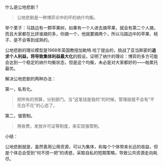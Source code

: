 什么是公地悲剧？
> 公地悲剧是一种博弈论中的坏的纳什均衡。

举个栗子：马路边有一颗苹果树，如果有一个人进去摘苹果，就会有第二个人摘，而且大家都在比拼谁摘的多，你摘一个，他就要摘两个，所以马路边中的苹果、桃子、是不会等到成熟的。

公地悲剧的理论模型是1968年英国教授加勒特.哈丁提出的，挑战了亚当斯密的**追求个人利益，将导致集体利益最大化**的假设，证明了纳什的理论：博弈的多方可能会达到一个稳定的纳什均衡状态，但是这个均衡，未必是对大家都好的——帕累托最优。

解决公地悲剧的两种办法：

第一，私有化。

> 把所有的预算，分到部门。当“这笔钱是我的”的时候，管理层就不会有“不花白不花”的心态了。

第二，强管制。

> 用收费，发放许可证等制度，来实现强管制。

小结：

公地悲剧就是，虽然善用公用资源，可以为集体，和每个个体带来长远的收益，但是个体总会受到“何不捞一把”的诱惑，采取自私的短期策略，导致公共资源走向耗尽。


